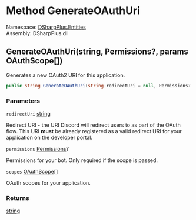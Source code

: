 # Method GenerateOAuthUri

Namespace: [DSharpPlus.Entities](DSharpPlus.Entities.md)  
Assembly: DSharpPlus.dll

## <a id="DSharpPlus_Entities_DiscordApplication_GenerateOAuthUri_System_String_System_Nullable_DSharpPlus_Permissions__DSharpPlus_Entities_OAuthScope___"></a>GenerateOAuthUri\(string, Permissions?, params OAuthScope\[\]\)

Generates a new OAuth2 URI for this application.

```csharp
public string GenerateOAuthUri(string redirectUri = null, Permissions? permissions = null, params OAuthScope[] scopes)
```

### Parameters

`redirectUri` [string](https://learn.microsoft.com/dotnet/api/system.string)

Redirect URI - the URI Discord will redirect users to as part of the OAuth flow.
    <remarks>
    This URI <b>must</b> be already registered as a valid redirect URI for your application on the developer portal.
    </remarks>

`permissions` [Permissions](DSharpPlus.Permissions.md)?

Permissions for your bot. Only required if the <xref href="DSharpPlus.Entities.OAuthScope.Bot" data-throw-if-not-resolved="false"></xref> scope is passed.

`scopes` [OAuthScope](DSharpPlus.Entities.OAuthScope.md)\[\]

OAuth scopes for your application.

### Returns

[string](https://learn.microsoft.com/dotnet/api/system.string)

